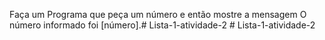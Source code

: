 Faça um Programa que peça um número e então mostre a mensagem O número informado foi [número].#   L i s t a - 1 - a t i v i d a d e - 2  
 #   L i s t a - 1 - a t i v i d a d e - 2  
 